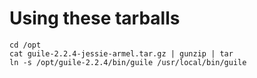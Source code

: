 # Using these tarballs

```
cd /opt
cat guile-2.2.4-jessie-armel.tar.gz | gunzip | tar
ln -s /opt/guile-2.2.4/bin/guile /usr/local/bin/guile
```
